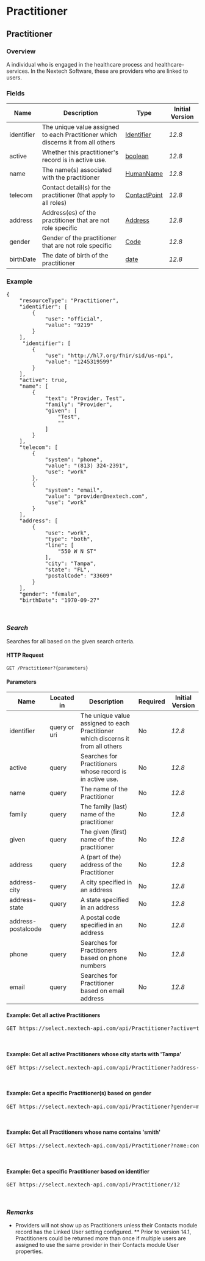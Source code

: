 # Practitioner

## Practitioner

### Overview
A individual who is engaged in the healthcare process and healthcare-services. In the Nextech Software, these are providers who are linked to users.

### Fields
| Name | Description | Type | Initial Version |
| ---- | ----------- | ---- | --------------- |
| identifier | The unique value assigned to each Practitioner which discerns it from all others | [Identifier](https://www.hl7.org/fhir/datatypes.html#Identifier) | _12.8_ |
| active | 	Whether this practitioner's record is in active use. | [boolean](https://www.hl7.org/fhir/datatypes.html#boolean) | _12.8_ |
| name |The name(s) associated with the practitioner | [HumanName](https://www.hl7.org/fhir/datatypes.html#HumanName) | _12.8_ |
| telecom | Contact detail(s) for the practitioner (that apply to all roles) | [ContactPoint](https://www.hl7.org/fhir/datatypes.html#ContactPoint) | _12.8_ |
| address | Address(es) of the practitioner that are not role specific | [Address](https://www.hl7.org/fhir/datatypes.html#Address) | _12.8_ |
| gender | Gender of the practitioner that are not role specific | [Code](https://www.hl7.org/fhir/valueset-administrative-gender.html) | _12.8_ |
| birthDate | The date of birth of the practitioner | [date](https://www.hl7.org/fhir/datatypes.html#date) | _12.8_ |


### Example
<pre class="center-column">
{
    "resourceType": "Practitioner",
    "identifier": [
        {
            "use": "official",
            "value": "9219"
        }
    ],
	 "identifier": [
        {
            "use": "http://hl7.org/fhir/sid/us-npi",
            "value": "1245319599"
        }
    ],
    "active": true,
    "name": [
        {
            "text": "Provider, Test",
            "family": "Provider",
            "given": [
                "Test",
                ""
            ]
        }
    ],
    "telecom": [
        {
            "system": "phone",
            "value": "(813) 324-2391",
            "use": "work"
        },
        {
            "system": "email",
            "value": "provider@nextech.com",
            "use": "work"
        }
    ],
    "address": [
        {
            "use": "work",
            "type": "both",
            "line": [
                "550 W N ST"
            ],
            "city": "Tampa",
            "state": "FL",
            "postalCode": "33609"
        }   
    ],
    "gender": "female",
    "birthDate": "1970-09-27"
</pre>
&nbsp;

### *Search*
Searches for all  based on the given search criteria.

#### HTTP Request 
`GET /Practitioner?{parameters}`

#### Parameters
| Name | Located in | Description | Required | Initial Version |
| ---- | ---------- | ----------- | -------- | --------------- |
| identifier | query or uri | The unique value assigned to each Practitioner which discerns it from all others |  No | _12.8_ |
| active | query | Searches for Practitioners whose record is in active use.| No | _12.8_ |
| name | query | The name of the Practitioner | No | _12.8_ |
| family | query | The family (last) name of the practitioner | No | _12.8_ |
| given | query | The given (first) name of the practitioner | No | _12.8_ |
| address | query | A (part of the) address of the Practitioner | No | _12.8_ |
| address-city | query | A city specified in an address | No | _12.8_ |
| address-state | query | A state specified in an address | No | _12.8_ |
| address-postalcode | query | A postal code specified in an address | No | _12.8_ |
| phone | query | Searches for Practitioners based on phone numbers | No | _12.8_ |
| email | query | Searches for Practitioner based on email address | No | _12.8_ |

#### Example: Get all active Practitioners

<pre class="center-column">
GET https://select.nextech-api.com/api/Practitioner?active=true
</pre>
&nbsp;

#### Example: Get all active Practitioners whose city starts with 'Tampa'

<pre class="center-column">
GET https://select.nextech-api.com/api/Practitioner?address-city=Tampa
</pre>
&nbsp;

#### Example: Get a specific Practitioner(s) based on gender

<pre class="center-column">
GET https://select.nextech-api.com/api/Practitioner?gender=male
</pre>
&nbsp;

#### Example: Get all Practitioners whose name contains 'smith'

<pre class="center-column">
GET https://select.nextech-api.com/api/Practitioner?name:contains=smith
</pre>
&nbsp;

#### Example: Get a specific Practitioner based on identifier

<pre class="center-column">
GET https://select.nextech-api.com/api/Practitioner/12
</pre>
&nbsp;

### *Remarks*
* Providers will not show up as Practitioners unless their Contacts module record has the Linked User setting configured.
** Prior to version 14.1, Practitioners could be returned more than once if multiple users are assigned to use the same provider in their Contacts module User properties.